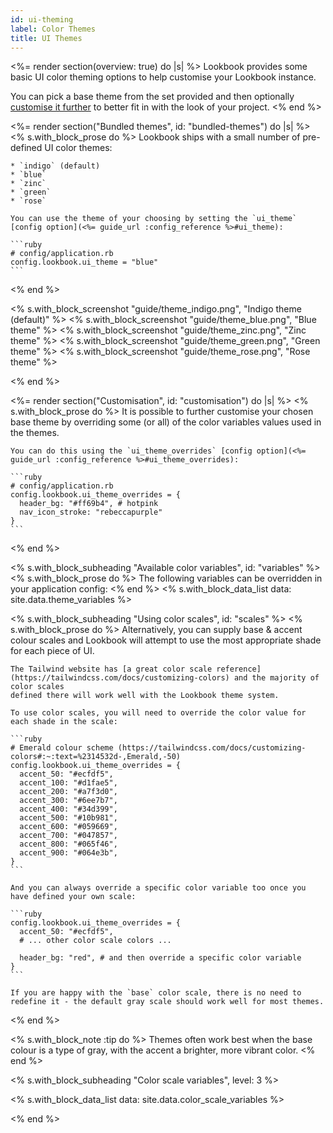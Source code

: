 ```yaml
---
id: ui-theming
label: Color Themes
title: UI Themes
---
```


<%= render section(overview: true) do |s| %>
  Lookbook provides some basic UI color theming options to help customise your Lookbook instance.

  You can pick a base theme from the set provided and then optionally [customise it further](#customisation) to better fit in with the look of your project.
<% end %>

<%= render section("Bundled themes", id: "bundled-themes") do |s| %>
  <% s.with_block_prose do %>
    Lookbook ships with a small number of pre-defined UI color themes:

    * `indigo` (default)
    * `blue`
    * `zinc`
    * `green`
    * `rose`

    You can use the theme of your choosing by setting the `ui_theme` [config option](<%= guide_url :config_reference %>#ui_theme):

    ```ruby
    # config/application.rb
    config.lookbook.ui_theme = "blue"
    ```
  <% end %>

  <% s.with_block_screenshot "guide/theme_indigo.png", "Indigo theme (default)" %>
  <% s.with_block_screenshot "guide/theme_blue.png", "Blue theme" %>
  <% s.with_block_screenshot "guide/theme_zinc.png", "Zinc theme" %>
  <% s.with_block_screenshot "guide/theme_green.png", "Green theme" %>
  <% s.with_block_screenshot "guide/theme_rose.png", "Rose theme" %>

<% end %>

<%= render section("Customisation", id: "customisation") do |s| %>
  <% s.with_block_prose do %>
    It is possible to further customise your chosen base theme by overriding some (or all) of the color variables values used in the themes.

    You can do this using the `ui_theme_overrides` [config option](<%= guide_url :config_reference %>#ui_theme_overrides):

    ```ruby
    # config/application.rb
    config.lookbook.ui_theme_overrides = {
      header_bg: "#ff69b4", # hotpink
      nav_icon_stroke: "rebeccapurple"
    }
    ```
  <% end %>

  <% s.with_block_subheading "Available color variables", id: "variables" %>
  <% s.with_block_prose do %>
    The following variables can be overridden in your application config:
  <% end %>
  <% s.with_block_data_list data: site.data.theme_variables %>

  <% s.with_block_subheading "Using color scales", id: "scales" %>
  <% s.with_block_prose do %>
    Alternatively, you can supply base & accent colour scales and Lookbook will attempt to use the most appropriate shade for each piece of UI.

    The Tailwind website has [a great color scale reference](https://tailwindcss.com/docs/customizing-colors) and the majority of color scales
    defined there will work well with the Lookbook theme system.

    To use color scales, you will need to override the color value for each shade in the scale:

    ```ruby
    # Emerald colour scheme (https://tailwindcss.com/docs/customizing-colors#:~:text=%2314532d-,Emerald,-50)
    config.lookbook.ui_theme_overrides = {
      accent_50: "#ecfdf5",
      accent_100: "#d1fae5",
      accent_200: "#a7f3d0",
      accent_300: "#6ee7b7",
      accent_400: "#34d399",
      accent_500: "#10b981",
      accent_600: "#059669",
      accent_700: "#047857",
      accent_800: "#065f46",
      accent_900: "#064e3b",
    }
    ```

    And you can always override a specific color variable too once you have defined your own scale:

    ```ruby
    config.lookbook.ui_theme_overrides = {
      accent_50: "#ecfdf5",
      # ... other color scale colors ...

      header_bg: "red", # and then override a specific color variable
    }
    ```

    If you are happy with the `base` color scale, there is no need to redefine it - the default gray scale should work well for most themes.
  <% end %>

  <% s.with_block_note :tip do %>
    Themes often work best when the base colour is a type of gray, with the accent a brighter, more vibrant color.
  <% end %>

  <% s.with_block_subheading "Color scale variables", level: 3 %>

  <% s.with_block_data_list data: site.data.color_scale_variables %>

<% end %>